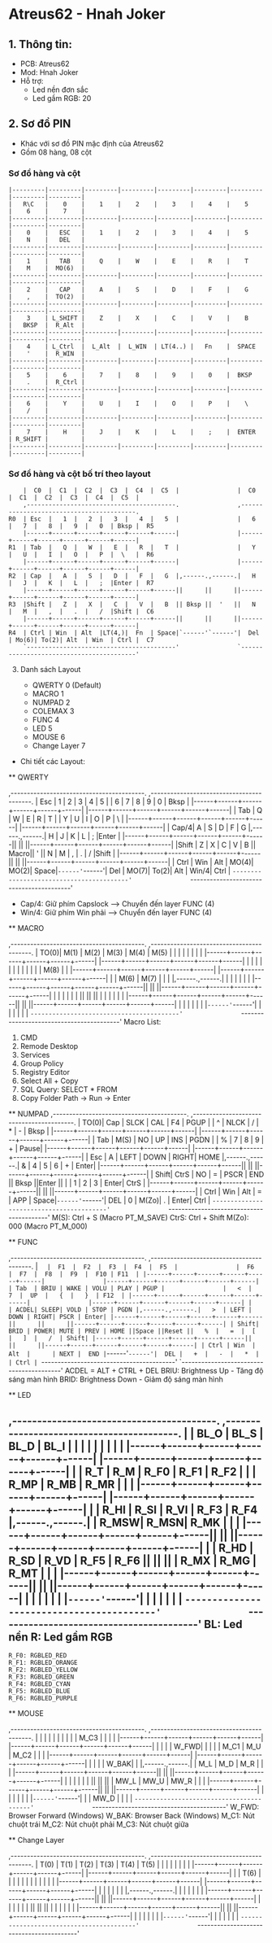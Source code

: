 # Atreus62 - Hnah Joker

## 1. Thông tin:

* PCB: Atreus62
* Mod: Hnah Joker
* Hỗ trợ:
    + Led nền đơn sắc
    + Led gầm RGB: 20

## 2. Sơ đồ PIN
* Khác với sơ đồ PIN mặc định của Atreus62
* Gồm 08 hàng, 08 cột

### Sơ đồ hàng và cột

    |---------|---------|---------|---------|---------|---------|---------|---------|---------|
    |   R\C   |    0    |    1    |    2    |    3    |    4    |    5    |    6    |    7    |
    |---------|---------|---------|---------|---------|---------|---------|---------|---------|
    |    0    |   ESC   |    1    |    2    |    3    |    4    |    5    |    N    |   DEL   | 
    |---------|---------|---------|---------|---------|---------|---------|---------|---------|
    |    1    |   TAB   |    Q    |    W    |    E    |    R    |    T    |    M    |  MO(6)  |
    |---------|---------|---------|---------|---------|---------|---------|---------|---------|
    |    2    |   CAP   |	 A	  |    S    |    D    |    F    |    G    |    ,    |  TO(2)  |
    |---------|---------|---------|---------|---------|---------|---------|---------|---------|
    |    3    | L_SHIFT	|    Z    |    X	|    C	  |    V	|    B	  |   BKSP	|  R_Alt  |
    |---------|---------|---------|---------|---------|---------|---------|---------|---------|
    |    4    | L_Ctrl	|  L_Alt  |  L_WIN	| LT(4..) |	  Fn	|  SPACE  |	   '	|  R_WIN  |
    |---------|---------|---------|---------|---------|---------|---------|---------|---------|
    |    5    |    6	|    7    |    8	|    9    |    0    |  BKSP   |    .	|  R_Ctrl |
    |---------|---------|---------|---------|---------|---------|---------|---------|---------|
    |    6    |    Y	|    U    |    I    |	 O    |    P    |	 \	  |    /	|         |
    |---------|---------|---------|---------|---------|---------|---------|---------|---------|
    |    7    |    H	|    J    |    K    |	 L    |    ;	|  ENTER  |	R_SHIFT	|         |
    |---------|---------|---------|---------|---------|---------|---------|---------|---------|

### Sơ đồ hàng và cột bố trí theo layout


        |  C0  |  C1  |  C2  |  C3  |  C4  |  C5  |                |  C0  |  C1  |  C2  |  C3  |  C4  |  C5  |
        ,-----------------------------------------.                ,-----------------------------------------.
    R0  | Esc  |   1  |   2  |   3  |   4  |   5  |                |   6  |   7  |   8  |   9  |   0  | Bksp |  R5
        |------+------+------+------+------+------|                |------+------+------+------+------+------|
    R1  | Tab  |   Q  |   W  |   E  |   R  |   T  |                |   Y  |   U  |   I  |   O  |   P  |  \   |  R6
        |------+------+------+------+------+------|                |------+------+------+------+------+------|
    R2  | Cap  |   A  |   S  |   D  |   F  |   G  |,------.,------.|   H  |   J  |   K  |   L  |   ;  |Enter |  R7
        |------+------+------+------+------+------||      ||      ||------+------+------+------+------+------|
    R3  |Shift |   Z  |   X  |   C  |   V  |   B  || Bksp ||  '   ||   N  |   M  |   ,  |   .  |   /  |Shift |  C6
        |------+------+------+------+------+------||      ||      ||------+------+------+------+------+------|
    R4  | Ctrl | Win  | Alt  |LT(4,)|  Fn  | Space|`------'`------'|  Del | Mo(6)| To(2)| Alt  | Win  | Ctrl |  C7
        `-----------------------------------------'                `-----------------------------------------'
   

3. Danh sách Layout

    - QWERTY 0 (Default)
    - MACRO 1
    - NUMPAD 2
    - COLEMAX 3
    - FUNC 4
    - LED 5
    - MOUSE 6
    - Change Layer 7

- Chi tiết các Layout:

** QWERTY

,-----------------------------------------.                ,-----------------------------------------.
| Esc  |   1  |   2  |   3  |   4  |   5  |                |   6  |   7  |   8  |   9  |   0  | Bksp |
|------+------+------+------+------+------|                |------+------+------+------+------+------|
| Tab  |   Q  |   W  |   E  |   R  |   T  |                |   Y  |   U  |   I  |   O  |   P  |  \   |
|------+------+------+------+------+------|                |------+------+------+------+------+------|
| Cap/4|   A  |   S  |   D  |   F  |   G  |,------.,------.|   H  |   J  |   K  |   L  |   ;  |Enter |
|------+------+------+------+------+------||      ||      ||------+------+------+------+------+------|
|Shift |   Z  |   X  |   C  |   V  |   B  || Macro||   '  ||   N  |   M  |   ,  |   .  |   /  |Shift |
|------+------+------+------+------+------||      ||      ||------+------+------+------+------+------|
| Ctrl | Win  | Alt  | MO(4)| MO(2)| Space|`------'`------'|  Del | MO(7)| To(2)| Alt  | Win/4| Ctrl |
`-----------------------------------------'                `-----------------------------------------'
- Cap/4: Giữ phím Capslock --> Chuyển đến layer FUNC (4)
- Win/4: Giữ phím Win phải --> Chuyển đến layer FUNC (4)

** MACRO

,-----------------------------------------.                ,-----------------------------------------.
| TO(0)| M(1) | M(2) | M(3) | M(4) | M(5) |                |      |      |      |      |      |      |
|------+------+------+------+------+------|                |------+------+------+------+------+------|
|      |      |      |      |      |      |                |      |      |      |      | M(8) |      |
|------+------+------+------+------+------|                |------+------+------+------+------+------|
|      | M(6) | M(7) |      |      |      |,------.,------.|      |      |      |      |      |      |
|------+------+------+------+------+------||      ||      ||------+------+------+------+------+------|
|      |      |      |      |      |      ||      ||      ||      |      |      |      |      |      |
|------+------+------+------+------+------||      ||      ||------+------+------+------+------+------|
|      |      |      |      |      |      |`------'`------'|      |      |      |      |      |      |
`-----------------------------------------'                `-----------------------------------------'
Macro List:
1. CMD
2. Remode Desktop
3. Services
4. Group Policy
5. Registry Editor
6. Select All + Copy
7. SQL Query: SELECT * FROM
8. Copy Folder Path -> Run -> Enter

** NUMPAD
,-----------------------------------------.                ,-----------------------------------------.
| TO(0)| Cap  | SLCK |  CAL |  F4  | PGUP |                |   ^  | NLCK |   /  |   *  |   -  | Bksp |
|------+------+------+------+------+------|                |------+------+------+------+------+------|
| Tab  | M(S) |  NO  |  UP  |  INS | PGDN |                |   %  |   7  |   8  |   9  |   +  | Pause|
|------+------+------+------+------+------|                |------+------+------+------+------+------|
| Esc  |   A  | LEFT | DOWN | RIGHT| HOME |,------.,------.|   &  |   4  |   5  |   6  |   +  | Enter|
|------+------+------+------+------+------||      ||      ||------+------+------+------+------+------|
| Shift| CtrS |  NO  |   =  | PSCR | END  || Bksp ||Enter ||   |  |   1  |   2  |   3  | Enter| CtrS |
|------+------+------+------+------+------||      ||      ||------+------+------+------+------+------|
| Ctrl | Win  | Alt  |   =  |  APP | Space|`------'`------'|  DEL |   0  | M(Zo)|   .  | Enter| Ctrl |
`-----------------------------------------'                `-----------------------------------------'
M(S): Ctrl + S (Macro PT_M_SAVE)
CtrS: Ctrl + Shift
M(Zo): 000 (Macro PT_M_000)

** FUNC

,-----------------------------------------.                ,-----------------------------------------.
|   `  |  F1  |  F2  |  F3  |  F4  |  F5  |                |  F6  |  F7  |  F8  |  F9  |  F10 | F11  |
|------+------+------+------+------+------|                |------+------+------+------+------+------|
| Tab  | BRIU | WAKE | VOLU | PLAY | PGUP |                |   <  |   7  |  UP  |   {  |   }  | F12  |
|------+------+------+------+------+------|                |------+------+------+------+------+------|
|      | ACDEL| SLEEP| VOLD | STOP | PGDN |,------.,------.|   >  | LEFT | DOWN | RIGHT| PSCR | Enter|
|------+------+------+------+------+------||      ||      ||------+------+------+------+------+------|
| Shift| BRID | POWER| MUTE | PREV | HOME ||Space ||Reset ||   %  |   =  |  [   |   ]  |   /  | Shift|
|------+------+------+------+------+------||      ||      ||------+------+------+------+------+------|
| Ctrl | Win  | Alt  |      | NEXT |  END |`------'`------'|  DEL |   +  |   -  |   *  |      | Ctrl |
`-----------------------------------------'                `-----------------------------------------'
ACDEL = ALT + CTRL + DEL
BRIU: Brightness Up - Tăng độ sáng màn hình
BRID: Brightness Down - Giảm độ sáng màn hình

** LED

 ,-----------------------------------------.                ,-----------------------------------------.
 |      | BL_O | BL_S | BL_D | BL_I |      |                |      |      |      |      |      |      |
 |------+------+------+------+------+------|                |------+------+------+------+------+------|
 |      | R_T  | R_M  | R_F0 | R_F1 | R_F2 |                |      | R_MP | R_MB | R_MR |      |      |
 |------+------+------+------+------+------|                |------+------+------+------+------+------|
 |      | R_HI | R_SI | R_VI | R_F3 | R_F4 |,------.,------.|      | R_MSW| R_MSN| R_MK |      |      |
 |------+------+------+------+------+------||      ||      ||------+------+------+------+------+------|
 |      | R_HD | R_SD | R_VD | R_F5 | R_F6 ||      ||      ||      | R_MX | R_MG | R_MT |      |      |
 |------+------+------+------+------+------||      ||      ||------+------+------+------+------+------|
 |      |      |      |      |      |      |`------'`------'|      |      |      |      |      |      |
 `-----------------------------------------'                `-----------------------------------------'
 BL: Led nền
 R: Led gầm RGB
 --  
    R_F0: RGBLED_RED
    R_F1: RGBLED_ORANGE
    R_F2: RGBLED_YELLOW
    R_F3: RGBLED_GREEN
    R_F4: RGBLED_CYAN
    R_F5: RGBLED_BLUE
    R_F6: RGBLED_PURPLE

** MOUSE

,-----------------------------------------.                ,-----------------------------------------.
|      |      |      |      |      |      |                |      |      | M_C3 |      |      |      |
|------+------+------+------+------+------|                |------+------+------+------+------+------|
|      |      |      | W_FWD|      |      |                |      | M_C1 | M_U  | M_C2 |      |      |
|------+------+------+------+------+------|                |------+------+------+------+------+------|
|      |      |      | W_BAK|      |      |,------.,------.|      | M_L  | M_D  | M_R  |      |      |
|------+------+------+------+------+------||      ||      ||------+------+------+------+------+------|
|      |      |      |      |      |      ||      ||      ||      | MW_L | MW_U | MW_R |      |      |
|------+------+------+------+------+------||      ||      ||------+------+------+------+------+------|
|      |      |      |      |      |      |`------'`------'|      |      | MW_D |      |      |      |
`-----------------------------------------'                `-----------------------------------------'
W_FWD: Browser Forward (Windows)
W_BAK: Browser Back (Windows)
M_C1: Nút chuột trái
M_C2: Nút chuột phải
M_C3: Nút chuột giữa

** Change Layer

 ,-----------------------------------------.                ,-----------------------------------------.
 | T(0) | T(1) | T(2) | T(3) | T(4) | T(5) |                |      |      |      |      |      |      |
 |------+------+------+------+------+------|                |------+------+------+------+------+------|
 |      | T(6) |      |      |      |      |                |      |      |      |      |      |      |
 |------+------+------+------+------+------|                |------+------+------+------+------+------|
 |      |      |      |      |      |      |,------.,------.|      |      |      |      |      |      |
 |------+------+------+------+------+------||      ||      ||------+------+------+------+------+------|
 |      |      |      |      |      |      ||      ||      ||      |      |      |      |      |      |
 |------+------+------+------+------+------||      ||      ||------+------+------+------+------+------|
 |      |      |      |      |      |      |`------'`------'|      |      |      |      |      |      |
 `-----------------------------------------'                `-----------------------------------------'
